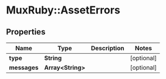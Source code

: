 # MuxRuby::AssetErrors

## Properties
Name | Type | Description | Notes
------------ | ------------- | ------------- | -------------
**type** | **String** |  | [optional] 
**messages** | **Array&lt;String&gt;** |  | [optional] 


